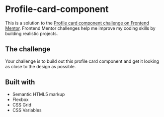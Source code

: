 # Profile-card-component

This is a solution to the [Profile card component challenge on Frontend Mentor](https://www.frontendmentor.io/challenges/profile-card-component-cfArpWshJ). Frontend Mentor challenges help me improve my coding skills by building realistic projects.


## The challenge

Your challenge is to build out this profile card component and get it looking as close to the design as possible.


## Built with

- Semantic HTML5 markup
- Flexbox
- CSS Grid
- CSS Variables
